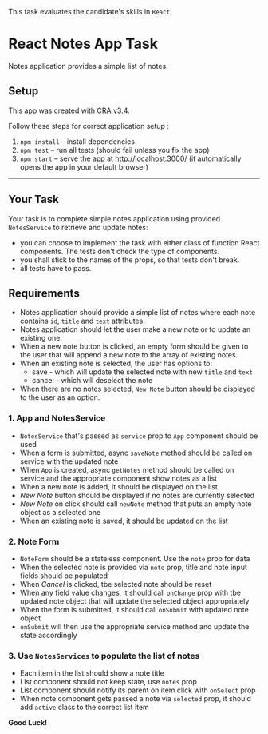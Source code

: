 This task evaluates the candidate's skills in `React`.

# React Notes App Task

Notes application provides a simple list of notes.

## Setup

This app was created with [CRA v3.4](https://github.com/facebook/create-react-app).

Follow these steps for correct application setup :

1. `npm install` – install dependencies
2. `npm test` – run all tests (should fail unless you fix the app)
3. `npm start` – serve the app at [http://localhost:3000/](http://localhost:3000/) (it automatically opens the app in your default browser)

----

## Your Task

Your task is to complete simple notes application using provided `NotesService` to retrieve and update notes:
- you can choose to implement the task with either class of function React components. The tests don't check the type of components.
- you shall stick to the names of the props, so that tests don't break.
- all tests have to pass.

## Requirements

- Notes application should provide a simple list of notes where each note contains `id`, `title` and `text` attributes.
- Notes application should let the user make a new note or to update an existing one.
- When a new note button is clicked, an empty form should be given to the user that will append a new note to the array of existing notes.
- When an existing note is selected, the user has options to:
  - save - which will update the selected note with new `title` and `text`
  - cancel - which will deselect the note
- When there are no notes selected, `New Note` button should be displayed to the user as an option.

### 1. App and NotesService

- `NotesService` that's passed as `service` prop to `App` component should be used
- When a form is submitted, async `saveNote` method should be called on service with the updated note
- When `App` is created, async `getNotes` method should be called on service and the appropriate component show notes as a list
- When a new note is added, it should be displayed on the list
- *New Note* button should be displayed if no notes are currently selected
- *New Note* on click should call `newNote` method that puts an empty note object as a selected one
- When an existing note is saved, it should be updated on the list

### 2. Note Form

- `NoteForm` should be a stateless component. Use the `note` prop for data
- When the selected note is provided via `note` prop, title and note input fields should be populated
- When *Cancel* is clicked, tbe selected note should be reset
- When any field value changes, it should call `onChange` prop with tbe updated note object that will update the selected object appropriately
- When the form is submitted, it should call `onSubmit` with updated note object
- `onSubmit` will then use the appropriate service method and update the state accordingly

### 3. Use `NotesServices` to populate the list of notes

- Each item in the list should show a note title
- List component should not keep state, use `notes` prop
- List component should notify its parent on item click with `onSelect` prop
- When note component gets passed a note via `selected` prop, it should add `active` class to the correct list item

**Good Luck!**

